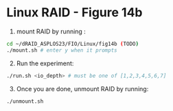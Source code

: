# Linux RAID - Figure 14b


1. mount RAID by running :
```Bash
cd ~/dRAID_ASPLOS23/FIO/Linux/fig14b (TODO)
./mount.sh # enter y when it prompts
```

2. Run the experiment:
```Bash
./run.sh <io_depth> # must be one of [1,2,3,4,5,6,7]
```

3. Once you are done, unmount RAID by running:
```Bash
./unmount.sh
```